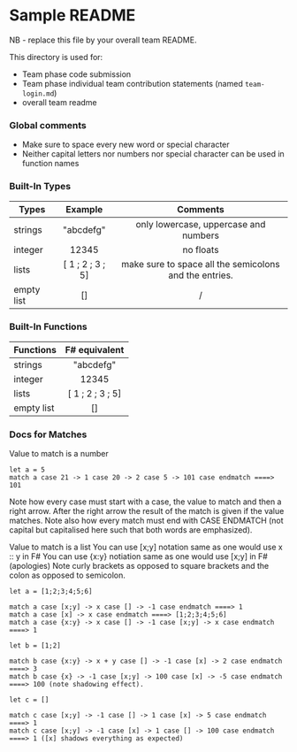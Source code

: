 # Sample README

NB - replace this file by your overall team README.

This directory is used for:

* Team phase code submission
* Team phase individual team contribution statements (named `team-login.md`)
* overall team readme

### Global comments 

* Make sure to space every new word or special character
* Neither capital letters nor numbers nor special character can be used in function names

### Built-In Types 

<center>
  
| Types         | Example          | Comments                              |
| ------------- |:----------------:| :-------------------------------------:|
| strings       | "abcdefg"        | only lowercase, uppercase and numbers |
| integer       | 12345            | no floats                             |
| lists         | [ 1 ; 2 ; 3 ; 5] | make sure to space all the semicolons and the entries.|
| empty list    | []               | / |

</center>

### Built-In Functions

<center>
  
| Functions     | F# equivalent    |
| ------------- |:----------------:|
| strings       | "abcdefg"        |
| integer       | 12345            |
| lists         | [ 1 ; 2 ; 3 ; 5] | 
| empty list    | []               |

</center>
  
<!-- 
// function definition : 
//	let namefunc arga argb ... = ...
//
// lambda functions definition : 
//	fun arga argb ... = ...
//
// recursion functions : 
//	let rec namefunc arga argb ... = ...
//
// mutual recursion functions must be written on the same line
//	mrec namefunca arga argb ... = ... mrec namefuncb argc argd ... = ...
//
// if then else :
//	if ... then ... else ... fi
//
// matches :
// you can write match of match 
// you can only match lists
// the notation [ x ; y ; z ; w ; u ] is equivalent to x::y::z::w::u
//	match lst case ... -> ... case ... -> ... case endmatch
//	match lsta case ... -> ... case ... -> match lstb case ... -> ... case ... -> ... case endmatch case endmatch
// 
// BUILT IN FUNCTIONS
// TSHARP Function | F# Equivalent
// +,-,*,/,mod     | +,-,*,/,% 
// lower,greater   | <,>
// equals          | =
// fst,snd         | List.head, List.tail
// pair hd tl      | hd::tl
// print           | printfn "%A" x
// ispair          | checks if something is a list
// explode,implode | string to list of characters and vice versa
//
// Choosing Evaluation Order
// let f x y = .... in f lazy(x) y //WILL EXECUTE ARGUMENT X IN NORMAL ORDER aka. it will not evaluate x until it's found inside f's body -->

### Docs for Matches

Value to match is a number 

```F#
let a = 5
match a case 21 -> 1 case 20 -> 2 case 5 -> 101 case endmatch ====> 101
```

Note how every case must start with a case, the value to match and then a right arrow. After the right arrow the result of the match is given if the value matches. 
Note also how every match must end with CASE ENDMATCH (not capital but capitalised here such that both words are emphasized).

Value to match is a list
You can use [x;y] notation same as one would use x :: y in F#
You can use {x:y} notiation same as one would use [x;y] in F# (apologies)
Note curly brackets as opposed to square brackets and the colon as opposed to semicolon.

```F#
let a = [1;2;3;4;5;6]

match a case [x;y] -> x case [] -> -1 case endmatch ====> 1
match a case [x] -> x case endmatch ====> [1;2;3;4;5;6]
match a case {x:y} -> x case [] -> -1 case [x;y] -> x case endmatch ====> 1
```

```F#
let b = [1;2]

match b case {x:y} -> x + y case [] -> -1 case [x] -> 2 case endmatch ====> 3
match b case {x} -> -1 case [x;y] -> 100 case [x] -> -5 case endmatch ====> 100 (note shadowing effect).
```

```F#
let c = []

match c case [x;y] -> -1 case [] -> 1 case [x] -> 5 case endmatch ====> 1
match c case [x;y] -> -1 case [x] -> 1 case [] -> 100 case endmatch ====> 1 ([x] shadows everything as expected)
```
